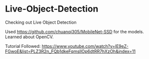 # Live-Object-Detection
Checking out Live Object Detection

Used https://github.com/chuanqi305/MobileNet-SSD for the models. Learned about OpenCV.

Tutorial Followed:
https://www.youtube.com/watch?v=lE9eZ-FGwoE&list=PLZ3R2n_FQb1dkeFqmsllOp6dtRR7hXzOh&index=11
